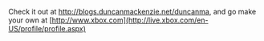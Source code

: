 Check it out at http://blogs.duncanmackenzie.net/duncanma, and go make your own at [http://www.xbox.com](http://live.xbox.com/en-US/profile/profile.aspx)